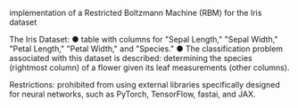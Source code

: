 implementation of a Restricted Boltzmann Machine (RBM) for the Iris dataset

The Iris Dataset:
● table with columns for "Sepal Length," "Sepal Width," "Petal Length," "Petal Width," and "Species."
●	The classification problem associated with this dataset is described: determining the species (rightmost column) of a flower given its leaf measurements (other columns).


Restrictions:
prohibited from using external libraries specifically designed for neural networks, such as PyTorch, TensorFlow, fastai, and JAX.
